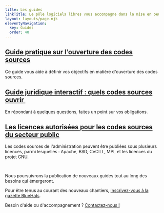 ```yaml
---
title: Les guides
linkTitle: Le pôle logiciels libres vous accompagne dans la mise en oeuvre du plan d'action
layout: layouts/page.njk
eleventyNavigation:
  key: Guides
  order: 40
---
```


<div class="fr-grid-row fr-grid-row--gutters">
  <div class="fr-col-12 fr-col-md-4">
    <div class="fr-card fr-enlarge-link">
      <div class="fr-card__body">
	<h2 class="fr-card__title">
	  <a href="https://guides.etalab.gouv.fr/logiciels/" class="fr-card__link">Guide pratique sur l'ouverture des codes sources</a>
	</h2>
	<p class="fr-card__desc">
	  Ce guide vous aide à définir vos objectifs en matière d'ouverture des codes sources.
	</p>
      </div>
    </div>
  </div>

  <div class="fr-col-12 fr-col-md-4">
    <div class="fr-card fr-enlarge-link">
      <div class="fr-card__body">
	<h2 class="fr-card__title">
	  <a href="https://guide-juridique-logiciel-libre.etalab.gouv.fr/" class="fr-card__link">Guide juridique interactif : quels codes sources ouvrir </a>
	</h2>
	<p class="fr-card__desc">
	  En répondant à quelques questions, faites un point sur vos obligations.
	</p>
      </div>
    </div>
  </div>

  <div class="fr-col-12 fr-col-md-4">
    <div class="fr-card fr-enlarge-link">
      <div class="fr-card__body">
	<h2 class="fr-card__title">
	  <a href="https://www.data.gouv.fr/fr/pages/legal/licences/" class="fr-card__link">Les licences autorisées pour les codes sources du secteur public</a>
	</h2>
	<p class="fr-card__desc">
	  Les codes sources de l'administration peuvent être publiées sous plusieurs licences, parmi lesquelles : Apache, BSD, CeCILL, MPL et les licences du projet GNU.
	</p>
      </div>
    </div>
  </div>
</div>

<br>

Nous poursuivrons la publication de nouveaux guides tout au long des besoins qui émergeront.

Pour être tenus au courant des nouveaux chantiers, [inscrivez-vous à la gazette BlueHats](https://infolettres.etalab.gouv.fr/subscribe/bluehats@mail.etalab.studio).

Besoin d'aide ou d'accompagnement ?  [Contactez-nous !](mailto:logiciels-libres@data.gouv.fr)
